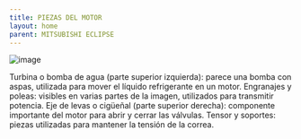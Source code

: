 ```yaml
---
title: PIEZAS DEL MOTOR
layout: home
parent: MITSUBISHI ECLIPSE
---
```


![image](https://github.com/user-attachments/assets/6a450a43-83d6-4a26-bc3a-1eac6daf8d0d)

Turbina o bomba de agua (parte superior izquierda): parece una bomba con aspas, utilizada para mover el líquido refrigerante en un motor.
Engranajes y poleas: visibles en varias partes de la imagen, utilizados para transmitir potencia.
Eje de levas o cigüeñal (parte superior derecha): componente importante del motor para abrir y cerrar las válvulas.
Tensor y soportes: piezas utilizadas para mantener la tensión de la correa.
